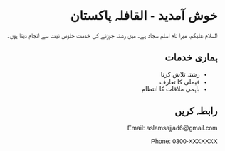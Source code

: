 







<!DOCTYPE html>
<html lang="ur">
<head>
  <meta charset="UTF-8" />
  <meta name="viewport" content="width=device-width, initial-scale=1.0"/>
  <title>Al Qafla Pakistan</title>
</head>
<body style="font-family: Arial; direction: rtl; text-align: right; padding: 20px;">
  <h1>خوش آمدید - القافلہ پاکستان</h1>
  <p>السلام علیکم، میرا نام اسلم سجاد ہے۔ میں رشتہ جوڑنے کی خدمت خلوص نیت سے انجام دیتا ہوں۔</p>
  
  <h2>ہماری خدمات</h2>
  <ul>
    <li>رشتہ تلاش کرنا</li>
    <li>فیملی کا تعارف</li>
    <li>باہمی ملاقات کا انتظام</li>
  </ul>

  <h2>رابطہ کریں</h2>
  <p>Email: aslamsajjad6@gmail.com</p>
  <p>Phone: 0300-XXXXXXX</p>
</body>
</html>







